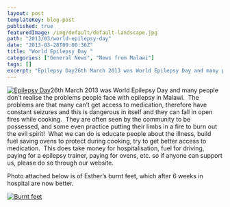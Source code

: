 ```yaml
---
layout: post
templateKey: blog-post
published: true
featuredImage: /img/default/default-landscape.jpg
path: "2013/03/world-epilepsy-day"
date: "2013-03-28T09:00:36Z"
title: "World Epilepsy Day "
categories: ["General News", "News from Malawi"]
tags: []
excerpt: "Epilepsy Day26th March 2013 was World Epilepsy Day and many people don’t realise the problems peopl..."
---
```


[![Epilepsy Day](https://f000.backblazeb2.com/file/avm-wp-uploads/2013/03/header_logo.jpg)](https://f000.backblazeb2.com/file/avm-wp-uploads/2013/03/header_logo.jpg)26th March 2013 was World Epilepsy Day and many people don’t realise the problems people face with epilepsy in Malawi.  The problems are that many can’t get access to medication, therefore have constant seizures and this is dangerous in itself and they can fall in open fires while cooking.  They are often seen by the community to be possessed, and some even practice putting their limbs in a fire to burn out the evil spirit!  What we can do is educate people about the illness, build fuel saving ovens to protect during cooking, try to get better access to medication.  This does take money for hospitalisation, fuel for driving, paying for a epilepsy trainer, paying for ovens, etc. so if anyone can support us, please do so through our website.

Photo attached below is of Esther’s burnt feet, which after 6 weeks in hospital are now better.

[![Burnt feet](https://f000.backblazeb2.com/file/avm-wp-uploads/2013/03/Burnt-feet-sml.jpg)](https://f000.backblazeb2.com/file/avm-wp-uploads/2013/03/Burnt-feet-sml.jpg)
